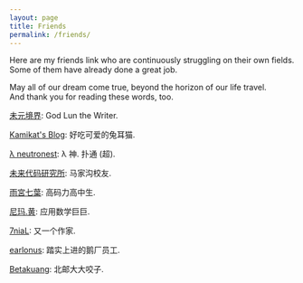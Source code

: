 ```yaml
---
layout: page
title: Friends
permalink: /friends/
---
```


Here are my friends link who are continuously struggling on their own fields.  
Some of them have already done a great job.

May all of our dream come true, beyond the horizon of our life travel.  
And thank you for reading these words, too.

<a target="_blank" href="http://molun.net/">未元境界</a>: God Lun the Writer.

<a target="_blank" href="https://banana.moe">Kamikat's Blog</a>: 好吃可爱的兔耳猫.

<a target="_blank" href="http://www.neutronest.moe/">λ neutronest</a>: λ 神. 扑通 (超).

<a target="_blank" href="http://blog.atelier39.org/">未来代码研究所</a>: 马家沟校友.

<a target="_blank" href="http://otakuchiyan.github.io/">雨宮七葉</a>: 高码力高中生.

<a target="_blank" href="http://enigmahuang.me/">尼玛.黄</a>: 应用数学巨巨.

<a target="_blank" href="http://log.7thprotocol.org/">7niaL</a>: 又一个作家.

<a target="_blank" href="http://earlonus.com/">earlonus</a>: 踏实上进的鹅厂员工.

<a target="_blank" href="https://kyouko.net/blog">Betakuang</a>: 北邮大大咬子.


